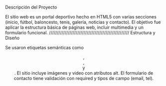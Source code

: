 Descripción del Proyecto

El sitio web es un portal deportivo hecho en HTML5 con varias secciones (inicio, fútbol, baloncesto, tenis, galería, noticias y contacto). El objetivo fue aplicar la estructura básica de páginas web, incluir multimedia y un formulario funcional.
///////////////////////////////////////////////////
Estructura y Diseño

Se usaron etiquetas semánticas como <header>, <nav>, <main> y <footer>.
El sitio incluye imágenes y video con atributos alt.
El formulario de contacto tiene validación con required y tipos de campo (email, tel).
